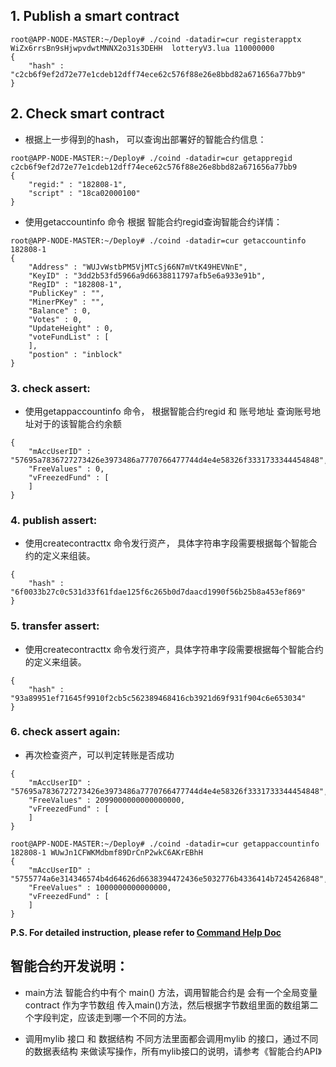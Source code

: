 ## 1. Publish a smart contract
```
root@APP-NODE-MASTER:~/Deploy# ./coind -datadir=cur registerapptx WiZx6rrsBn9sHjwpvdwtMNNX2o31s3DEHH  lotteryV3.lua 110000000
{
    "hash" : "c2cb6f9ef2d72e77e1cdeb12dff74ece62c576f88e26e8bbd82a671656a77bb9"
}
```

## 2. Check smart contract

* 根据上一步得到的hash， 可以查询出部署好的智能合约信息：
```
root@APP-NODE-MASTER:~/Deploy# ./coind -datadir=cur getappregid c2cb6f9ef2d72e77e1cdeb12dff74ece62c576f88e26e8bbd82a671656a77bb9
{
    "regid:" : "182808-1",
    "script" : "18ca02000100"
}
```

* 使用getaccountinfo 命令 根据 智能合约regid查询智能合约详情：
```
root@APP-NODE-MASTER:~/Deploy# ./coind -datadir=cur getaccountinfo 182808-1
{
    "Address" : "WUJvWstbPM5VjMTcSj66N7mVtK49HEVNnE",
    "KeyID" : "3dd2b53fd5966a9d6638811797afb5e6a933e91b",
    "RegID" : "182808-1",
    "PublicKey" : "",
    "MinerPKey" : "",
    "Balance" : 0,
    "Votes" : 0,
    "UpdateHeight" : 0,
    "voteFundList" : [
    ],
    "postion" : "inblock"
}
```

### 3. check assert:

* 使用getappaccountinfo 命令， 根据智能合约regid 和 账号地址 查询账号地址对于的该智能合约余额
```root@APP-NODE-MASTER:~/Deploy# ./coind -datadir=cur getappaccountinfo 182808-1 WiZx6rrsBn9sHjwpvdwtMNNX2o31s3DEHH
{
    "mAccUserID" : "57695a7836727273426e3973486a7770766477744d4e4e58326f3331733344454848",
    "FreeValues" : 0,
    "vFreezedFund" : [
    ]
}
```
### 4. publish assert:

* 使用createcontracttx 命令发行资产， 具体字符串字段需要根据每个智能合约的定义来组装。
```root@APP-NODE-MASTER:~/Deploy# ./coind -datadir=cur createcontracttx 18247-1 182808-1 0 f00657695a7836727273426e3973486a7770766477744d4e4e58326f3331733344454848000052acdfb2241d000052acdfb2241d0100000001000000 100000 0
{
    "hash" : "6f0033b27c0c531d33f61fdae125f6c265b0d7daacd1990f56b25b8a453ef869"
}
```
### 5. transfer assert:

* 使用createcontracttx 命令发行资产，具体字符串字段需要根据每个智能合约的定义来组装。
```root@APP-NODE-MASTER:~/Deploy# ./coind -datadir=cur createcontracttx 18247-1 182808-1 0 f0075755774a6e314346574b4d64626d6638394472436e5032776b4336414b72454268480080c6a47e8d0300 100000 0
{
    "hash" : "93a89951ef71645f9910f2cb5c562389468416cb3921d69f931f904c6e653034"
}
```

### 6. check assert again:

* 再次检查资产，可以判定转账是否成功
```root@APP-NODE-MASTER:~/Deploy# ./coind -datadir=cur getappaccountinfo 182808-1 WiZx6rrsBn9sHjwpvdwtMNNX2o31s3DEHH
{
    "mAccUserID" : "57695a7836727273426e3973486a7770766477744d4e4e58326f3331733344454848",
    "FreeValues" : 2099000000000000000,
    "vFreezedFund" : [
    ]
}
```

```
root@APP-NODE-MASTER:~/Deploy# ./coind -datadir=cur getappaccountinfo 182808-1 WUwJn1CFWKMdbmf89DrCnP2wkC6AKrEBhH
{
    "mAccUserID" : "5755774a6e314346574b4d64626d6638394472436e5032776b4336414b7245426848",
    "FreeValues" : 1000000000000000,
    "vFreezedFund" : [
    ]
}
```

**P.S. For detailed instruction, please refer to [Command Help Doc](CmdHelp.md)**

## 智能合约开发说明：

* main方法
智能合约中有个 main() 方法，调用智能合约是 会有一个全局变量 contract 作为字节数组 传入main()方法，然后根据字节数组里面的数组第二个字段判定，应该走到哪一个不同的方法。

* 调用mylib 接口 和 数据结构
不同方法里面都会调用mylib 的接口，通过不同的数据表结构 来做读写操作，所有mylib接口的说明，请参考《智能合约API》
